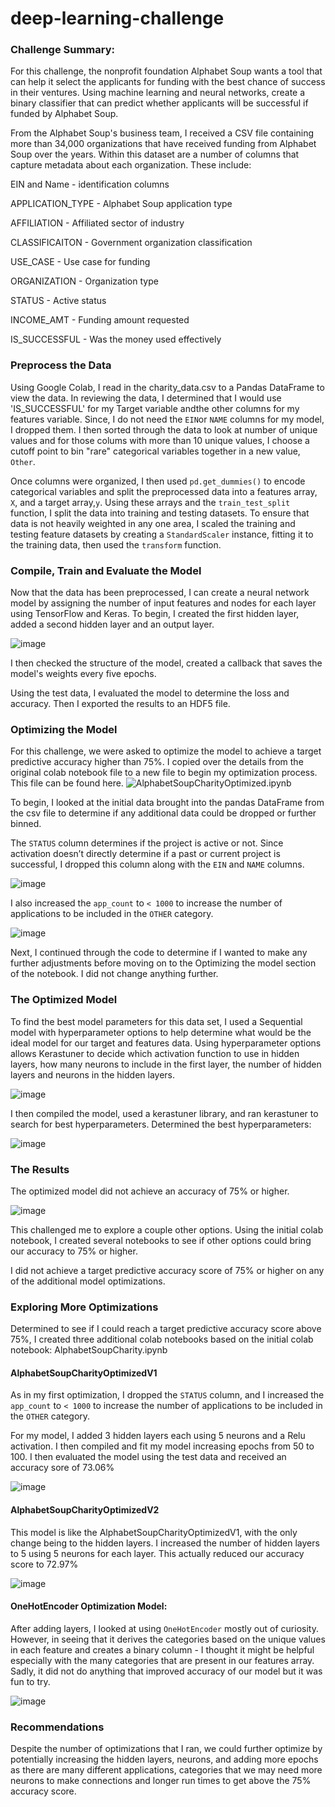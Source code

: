 # deep-learning-challenge
### Challenge Summary:

For this challenge, the nonprofit foundation Alphabet Soup wants a tool that can help it select the applicants for funding with the best chance of success in their ventures. Using machine learning and neural networks, create a binary classifier that can predict whether applicants will be successful if funded by Alphabet Soup.

From the Alphabet Soup's business team, I received a CSV file containing more than 34,000 organizations that have received funding from Alphabet Soup over the years. Within this dataset are a number of columns that capture metadata about each organization. These include: 


EIN and Name - identification columns

APPLICATION_TYPE - Alphabet Soup application type

AFFILIATION - Affiliated sector of industry

CLASSIFICAITON - Government organization classification

USE_CASE - Use case for funding

ORGANIZATION - Organization type

STATUS - Active status

INCOME_AMT - Funding amount requested

IS_SUCCESSFUL - Was the money used effectively

### Preprocess the Data

Using Google Colab, I read in the charity_data.csv to a Pandas DataFrame to view the data. In reviewing the data, I determined that I would use 'IS_SUCCESSFUL' for my Target variable andthe other columns for my features variable. Since, I do not need the `EIN`or `NAME` columns for my model, I dropped them. I then sorted through the data to look at number of unique values and for those colums with more than 10 unique values, I choose a cutoff point to bin "rare" categorical variables together in a new value, `Other`.

Once columns were organized, I then used `pd.get_dummies()` to encode categorical variables and split the preprocessed data into a features array, `X`, and a target array,`y`. Using these arrays and the `train_test_split` function, I split the data into training and testing datasets. To ensure that data is not heavily weighted in any one area, I scaled the training and testing feature datasets by creating a `StandardScaler` instance, fitting it to the training data, then used the `transform` function.
  
### Compile, Train and Evaluate the Model
Now that the data has been preprocessed, I can create a neural network model by assigning the number of input features and nodes for each layer using TensorFlow and Keras. 
To begin, I created the first hidden layer, added a second hidden layer and an output layer. 

![image](https://github.com/SheTroxel/deep-learning-challenge/assets/117420486/c8b72935-5240-4ea7-8cfb-624f7e0b3c9a)

I then checked the structure of the model, created a callback that saves the model's weights every five epochs.

Using the test data, I evaluated the model to determine the loss and accuracy. Then I exported the results to an HDF5 file.

### Optimizing the Model
For this challenge, we were asked to optimize the model to achieve a target predictive accuracy higher than 75%. I copied over the details from the original colab notebook file to a new file to begin my optimization process. This file can be found here. ![AlphabetSoupCharityOptimized.ipynb](https://github.com/SheTroxel/deep-learning-challenge/blob/main/AlphabetSoupCharityOptimized.ipynb) 

To begin, I looked at the initial data brought into the pandas DataFrame from the csv file to determine if any additional data could be dropped or further binned. 

The `STATUS` column determines if the project is active or not. Since activation doesn’t directly determine if a past or current project is successful, I dropped this column along with the `EIN` and `NAME` columns.

![image](https://github.com/SheTroxel/deep-learning-challenge/assets/117420486/72b339c0-0896-4e85-b243-ee2c19885db9)


 I also increased the `app_count` to `< 1000`   to increase the number of applications to be included in the `OTHER` category. 
 
![image](https://github.com/SheTroxel/deep-learning-challenge/assets/117420486/ada3ee6f-0666-4633-a899-b3295dbdcb59)


Next, I continued through the code to determine if I wanted to make any further adjustments before moving on to the Optimizing the model section of the notebook. I did not change anything further.

### The Optimized Model 
To find the best model parameters for this data set, I used a Sequential model with hyperparameter options to help determine what would be the ideal model for our target and features data. Using hyperparameter options allows Kerastuner to decide which activation function to use in hidden layers, how many neurons to include in the first layer, the number of hidden layers and neurons in the hidden layers. 

 ![image](https://github.com/SheTroxel/deep-learning-challenge/assets/117420486/4dc8584f-76fb-4f00-8bda-2cbc3f5f561a)
                                            
I then compiled the model, used a kerastuner library, and ran kerastuner to search for best hyperparameters. Determined the best hyperparameters:

 ![image](https://github.com/SheTroxel/deep-learning-challenge/assets/117420486/a1cdf21d-d249-4638-9ae3-0486a6bbc11d)

### The Results
The optimized model did not achieve an accuracy of 75% or higher. 

![image](https://github.com/SheTroxel/deep-learning-challenge/assets/117420486/b4838d2e-c4fe-4a90-9c74-38fdc98d7cde)

This challenged me to explore a couple other options. Using the initial colab notebook, I created several notebooks to see if other options could bring our accuracy to 75% or higher. 

I did not achieve a target predictive accuracy score of 75% or higher on any of the additional model optimizations. 

### Exploring More Optimizations
Determined to see if I could reach a target predictive accuracy score above 75%, I created three additional colab notebooks based on the initial colab notebook: AlphabetSoupCharity.ipynb

#### AlphabetSoupCharityOptimizedV1 
As in my first optimization, I dropped the `STATUS` column, and I increased the `app_count` to `< 1000`   to increase the number of applications to be included in the `OTHER` category. 

For my model, I added 3 hidden layers each using 5 neurons and a Relu activation. I then compiled and fit my model increasing epochs from 50 to 100. I then evaluated the model using the test data and received an accuracy sore of 73.06%

![image](https://github.com/SheTroxel/deep-learning-challenge/assets/117420486/0383d9b9-7e1b-4f3a-9e01-d89cf822f061)

#### AlphabetSoupCharityOptimizedV2
This model is like the AlphabetSoupCharityOptimizedV1, with the only change being to the hidden layers. I increased the number of hidden layers to 5 using 5 neurons for each layer.  This actually reduced our accuracy score to 72.97%

![image](https://github.com/SheTroxel/deep-learning-challenge/assets/117420486/89b16483-260c-475a-8900-be735d877831)

 
#### OneHotEncoder Optimization Model:
After adding layers, I looked at using `OneHotEncoder` mostly out of curiosity. However, in seeing that it derives the categories based on the unique values in each feature and creates a binary column - I thought it might be helpful especially with the many categories that are present in our features array. Sadly, it did not do anything that improved accuracy of our model but it was fun to try.

![image](https://github.com/SheTroxel/deep-learning-challenge/assets/117420486/72272524-b08a-4674-a21b-e447c6b7eba4)

 
### Recommendations 
Despite the number of optimizations that I ran, we could further optimize by potentially increasing the hidden layers, neurons, and adding more epochs as there are many different applications, categories that we may need more neurons to make connections and longer run times to get above the 75% accuracy score.
